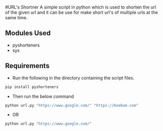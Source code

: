#URL's Shortner
A simple script in python which is used to shorten the url of the given url and it can be use for make short url's of multiple urls at the same time.

## Modules Used

- pyshorteners
- sys

## Requirements

- Run the following in the directory containing the script files.

```bash
pip install pyshorteners
```

- Then run the below command 

```bash
python url.py "https://www.google.com/" "https://beebom.com"
```

- OR
```bash
python url.py "https://www.google.com/"
```